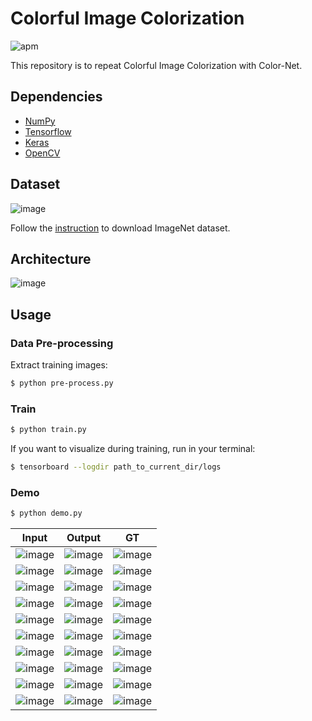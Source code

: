 # Colorful Image Colorization

![apm](https://img.shields.io/apm/l/vim-mode.svg)

This repository is to repeat Colorful Image Colorization with Color-Net.

## Dependencies
- [NumPy](http://docs.scipy.org/doc/numpy-1.10.1/user/install.html)
- [Tensorflow](https://www.tensorflow.org/versions/r0.8/get_started/os_setup.html)
- [Keras](https://keras.io/#installation)
- [OpenCV](https://opencv-python-tutroals.readthedocs.io/en/latest/)

## Dataset

![image](https://github.com/foamliu/Colorful-Image-Colorization/raw/master/images/imagenet.png)

Follow the [instruction](https://github.com/foamliu/ImageNet-Downloader) to download ImageNet dataset.

## Architecture

![image](https://github.com/foamliu/Colorful-Image-Colorization/raw/master/images/color_net.png)


## Usage
### Data Pre-processing
Extract training images:
```bash
$ python pre-process.py
```

### Train
```bash
$ python train.py
```

If you want to visualize during training, run in your terminal:
```bash
$ tensorboard --logdir path_to_current_dir/logs
```

### Demo

```bash
$ python demo.py
```

Input | Output | GT | 
|---|---|---|
|![image](https://github.com/foamliu/Colorful-Image-Colorization/raw/master/images/0_image.png) | ![image](https://github.com/foamliu/Colorful-Image-Colorization/raw/master/images/0_out.png)| ![image](https://github.com/foamliu/Colorful-Image-Colorization/raw/master/images/0_gt.png)|
|![image](https://github.com/foamliu/Colorful-Image-Colorization/raw/master/images/1_image.png) | ![image](https://github.com/foamliu/Colorful-Image-Colorization/raw/master/images/1_out.png)| ![image](https://github.com/foamliu/Colorful-Image-Colorization/raw/master/images/1_gt.png)|
|![image](https://github.com/foamliu/Colorful-Image-Colorization/raw/master/images/2_image.png) | ![image](https://github.com/foamliu/Colorful-Image-Colorization/raw/master/images/2_out.png)| ![image](https://github.com/foamliu/Colorful-Image-Colorization/raw/master/images/2_gt.png)|
|![image](https://github.com/foamliu/Colorful-Image-Colorization/raw/master/images/3_image.png) | ![image](https://github.com/foamliu/Colorful-Image-Colorization/raw/master/images/3_out.png)| ![image](https://github.com/foamliu/Colorful-Image-Colorization/raw/master/images/3_gt.png)|
|![image](https://github.com/foamliu/Colorful-Image-Colorization/raw/master/images/4_image.png) | ![image](https://github.com/foamliu/Colorful-Image-Colorization/raw/master/images/4_out.png)| ![image](https://github.com/foamliu/Colorful-Image-Colorization/raw/master/images/4_gt.png)|
|![image](https://github.com/foamliu/Colorful-Image-Colorization/raw/master/images/5_image.png) | ![image](https://github.com/foamliu/Colorful-Image-Colorization/raw/master/images/5_out.png)| ![image](https://github.com/foamliu/Colorful-Image-Colorization/raw/master/images/5_gt.png)|
|![image](https://github.com/foamliu/Colorful-Image-Colorization/raw/master/images/6_image.png) | ![image](https://github.com/foamliu/Colorful-Image-Colorization/raw/master/images/6_out.png)| ![image](https://github.com/foamliu/Colorful-Image-Colorization/raw/master/images/6_gt.png)|
|![image](https://github.com/foamliu/Colorful-Image-Colorization/raw/master/images/7_image.png) | ![image](https://github.com/foamliu/Colorful-Image-Colorization/raw/master/images/7_out.png)| ![image](https://github.com/foamliu/Colorful-Image-Colorization/raw/master/images/7_gt.png)|
|![image](https://github.com/foamliu/Colorful-Image-Colorization/raw/master/images/8_image.png) | ![image](https://github.com/foamliu/Colorful-Image-Colorization/raw/master/images/8_out.png)| ![image](https://github.com/foamliu/Colorful-Image-Colorization/raw/master/images/8_gt.png)|
|![image](https://github.com/foamliu/Colorful-Image-Colorization/raw/master/images/9_image.png) | ![image](https://github.com/foamliu/Colorful-Image-Colorization/raw/master/images/9_out.png)| ![image](https://github.com/foamliu/Colorful-Image-Colorization/raw/master/images/9_gt.png)|
